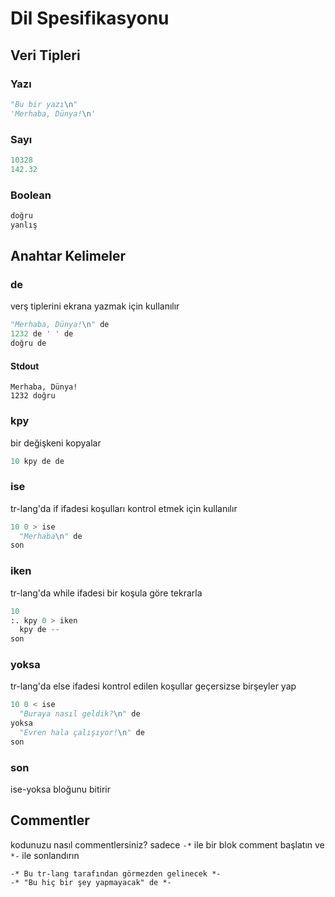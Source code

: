 # Dil Spesifikasyonu

## Veri Tipleri

### Yazı

```py
"Bu bir yazı\n"
'Merhaba, Dünya!\n'
```

### Sayı

```py
10328
142.32
```

### Boolean

```py
doğru
yanlış
```
## Anahtar Kelimeler

### de
verş tiplerini ekrana yazmak için kullanılır
```py
"Merhaba, Dünya!\n" de
1232 de ' ' de
doğru de
```
#### Stdout
```stdout
Merhaba, Dünya!
1232 doğru
```

### kpy
bir değişkeni kopyalar
```py
10 kpy de de
```

### ise
tr-lang'da if ifadesi
koşulları kontrol etmek için kullanılır
```py
10 0 > ise
  "Merhaba\n" de
son
```

### iken
tr-lang'da while ifadesi
bir koşula göre tekrarla
```py
10
:. kpy 0 > iken
  kpy de --
son
```

### yoksa
tr-lang'da else ifadesi
kontrol edilen koşullar geçersizse birşeyler yap
```py
10 0 < ise
  "Buraya nasıl geldik?\n" de
yoksa
  "Evren hala çalışıyor!\n" de
son
```

### son
ise-yoksa bloğunu bitirir

## Commentler
kodunuzu nasıl commentlersiniz? sadece `-*` ile bir blok comment başlatın ve `*-` ile sonlandırın
```
-* Bu tr-lang tarafından görmezden gelinecek *-
-* "Bu hiç bir şey yapmayacak" de *-
```
